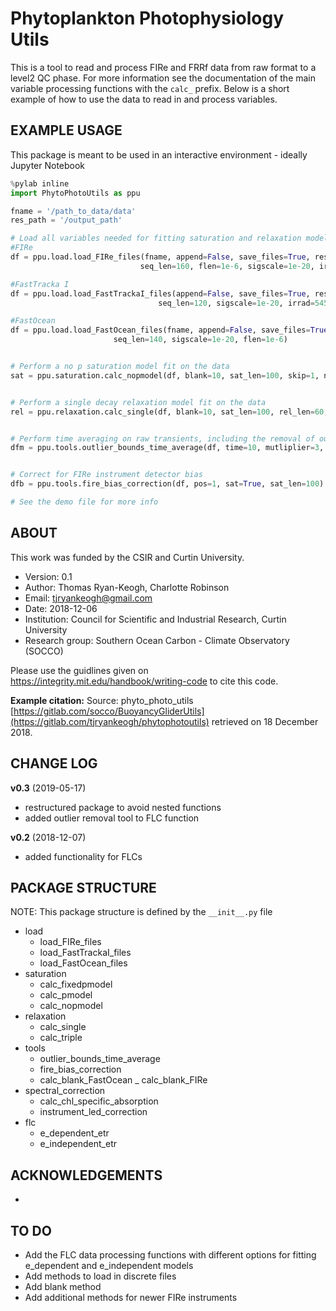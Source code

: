 Phytoplankton Photophysiology Utils
=====================

This is a tool to read and process FIRe and FRRf data from raw format to a level2 QC phase.
For more information see the documentation of the main variable processing functions with the `calc_` prefix.
Below is a short example of how to use the data to read in and process variables.


EXAMPLE USAGE
-------------
This package is meant to be used in an interactive environment - ideally Jupyter Notebook

```python
%pylab inline
import PhytoPhotoUtils as ppu

fname = '/path_to_data/data'
res_path = '/output_path'

# Load all variables needed for fitting saturation and relaxation models
#FIRe
df = ppu.load.load_FIRe_files(fname, append=False, save_files=True, res_path=res_path,
                             seq_len=160, flen=1e-6, sigscale=1e-20, irrad=47248)

#FastTracka I
df = ppu.load.load_FastTrackaI_files(append=False, save_files=True, res_path=res_path, 
                                 seq_len=120, sigscale=1e-20, irrad=545.62e10)

#FastOcean
df = ppu.load.load_FastOcean_files(fname, append=False, save_files=True, led_separate=True, res_path=res_path, 
                       seq_len=140, sigscale=1e-20, flen=1e-6)


# Perform a no p saturation model fit on the data
sat = ppu.saturation.calc_nopmodel(df, blank=10, sat_len=100, skip=1, n_iter=1000)


# Perform a single decay relaxation model fit on the data
rel = ppu.relaxation.calc_single(df, blank=10, sat_len=100, rel_len=60, sat_flashlets=0, n_iter=1000)


# Perform time averaging on raw transients, including the removal of outliers (mean + stdev * 3)
dfm = ppu.tools.outlier_bounds_time_average(df, time=10, mutliplier=3, seq_len=160)


# Correct for FIRe instrument detector bias
dfb = ppu.tools.fire_bias_correction(df, pos=1, sat=True, sat_len=100)

# See the demo file for more info
```


ABOUT
-----
This work was funded by the CSIR and Curtin University.

- Version: 0.1
- Author:  Thomas Ryan-Keogh, Charlotte Robinson
- Email:   tjryankeogh@gmail.com
- Date:    2018-12-06
- Institution: Council for Scientific and Industrial Research, Curtin University
- Research group: Southern Ocean Carbon - Climate Observatory (SOCCO)

Please use the guidlines given on https://integrity.mit.edu/handbook/writing-code to cite this code.

**Example citation:**
Source: phyto_photo_utils [https://gitlab.com/socco/BuoyancyGliderUtils](https://gitlab.com/tjryankeogh/phytophotoutils) retrieved on 18 December 2018.


CHANGE LOG
----------
**v0.3** (2019-05-17)

- restructured package to avoid nested functions
- added outlier removal tool to FLC function

**v0.2** (2018-12-07)

- added functionality for FLCs


PACKAGE STRUCTURE
-----------------
NOTE: This package structure is defined by the `__init__.py` file
- load
	- load_FIRe_files
	- load_FastTrackaI_files
	- load_FastOcean_files
- saturation
	- calc_fixedpmodel
	- calc_pmodel
	- calc_nopmodel
- relaxation
	- calc_single
	- calc_triple
- tools
	- outlier_bounds_time_average
	- fire_bias_correction
	- calc_blank_FastOcean
	_ calc_blank_FIRe
- spectral_correction
	- calc_chl_specific_absorption
	- instrument_led_correction
- flc
	- e_dependent_etr
	- e_independent_etr


ACKNOWLEDGEMENTS
----------------
- 


TO DO
-----
- Add the FLC data processing functions with different options for fitting e_dependent and e_independent models
- Add methods to load in discrete files
- Add blank method
- Add additional methods for newer FIRe instruments
